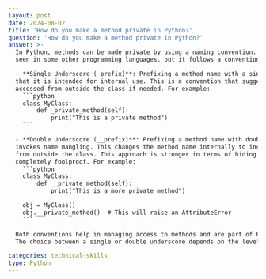```yaml
---
layout: post
date: 2024-08-02
title: 'How do you make a method private in Python?'
question: 'How do you make a method private in Python?'
answer: >-
  In Python, methods can be made private by using a naming convention. Python does not have true private methods as 
  seen in some other programming languages, but it follows a convention that can help achieve encapsulation:

  - **Single Underscore (_prefix)**: Prefixing a method name with a single underscore (e.g., `_method_name`) indicates 
  that it is intended for internal use. This is a convention that suggests the method is private, but it can still be 
  accessed from outside the class if needed. For example:
    ```python
    class MyClass:
        def _private_method(self):
            print("This is a private method")
    ```

  - **Double Underscore (__prefix)**: Prefixing a method name with double underscores (e.g., `__method_name`) 
  invokes name mangling. This changes the method name internally to include the class name, making it harder to access 
  from outside the class. This approach is stronger in terms of hiding the method, but it is still not 
  completely foolproof. For example:
    ```python
    class MyClass:
        def __private_method(self):
            print("This is a more private method")

    obj = MyClass()
    obj.__private_method()  # This will raise an AttributeError
    ```

  Both conventions help in managing access to methods and are part of Python's flexible approach to encapsulation. 
  The choice between a single or double underscore depends on the level of access restriction required.

categories: technical-skills
type: Python
---
```


